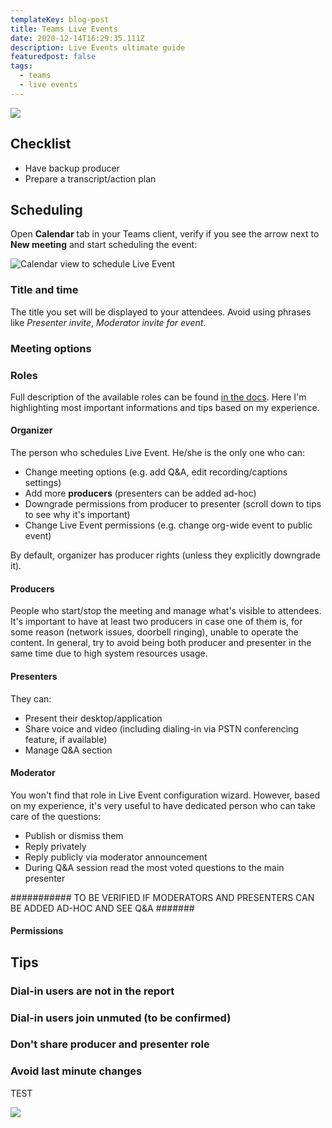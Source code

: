 ```yaml
---
templateKey: blog-post
title: Teams Live Events
date: 2020-12-14T16:29:35.111Z
description: Live Events ultimate guide
featuredpost: false
tags:
  - teams
  - live events
---
```

![](/img/img_20200818_183047.jpg)

## Checklist

* Have backup producer
* Prepare a transcript/action plan

## Scheduling

Open **Calendar** tab in your Teams client, verify if you see the arrow next to **New meeting** and start scheduling the event:

![Calendar view to schedule Live Event](/img/2020-12-16-20_00_19-liveevents.png "Calendar view to schedule Live Event")

### Title and time

The title you set will be displayed to your attendees. Avoid using phrases like *Presenter invite*, *Moderator invite for event*.

### Meeting options

### Roles

Full description of the available roles can be found [in the docs](https://support.microsoft.com/en-us/office/get-started-with-microsoft-teams-live-events-d077fec2-a058-483e-9ab5-1494afda578a#bkmk_roles). Here I'm highlighting most important informations and tips based on my experience.

#### Organizer

The person who schedules Live Event. He/she is the only one who can:

* Change meeting options (e.g. add Q&A, edit recording/captions settings)
* Add more **producers** (presenters can be added ad-hoc)
* Downgrade permissions from producer to presenter (scroll down to tips to see why it's important)
* Change Live Event permissions (e.g. change org-wide event to public event)

By default, organizer has producer rights (unless they explicitly downgrade it).

#### Producers

People who start/stop the meeting and manage what's visible to attendees. It's important to have at least two producers in case one of them is, for some reason (network issues, doorbell ringing), unable to operate the content. In general, try to avoid being both producer and presenter in the same time due to high system resources usage.

#### Presenters

They can:

* Present their desktop/application
* Share voice and video (including dialing-in via PSTN conferencing feature, if available)
* Manage Q&A section

#### Moderator

You won't find that role in Live Event configuration wizard. However, based on my experience, it's very useful to have dedicated person who can take care of the questions:

* Publish or dismiss them
* Reply privately
* Reply publicly via moderator announcement
* During Q&A session read the most voted questions to the main presenter

\########### TO BE VERIFIED IF MODERATORS AND PRESENTERS CAN BE ADDED AD-HOC AND SEE Q&A #######

#### Permissions

## Tips

### Dial-in users are not in the report

### Dial-in users join unmuted (to be confirmed)

### Don't share producer and presenter role

### Avoid last minute changes

TEST

![](/img/20210107-163420-pwfhwnz5ud.png)